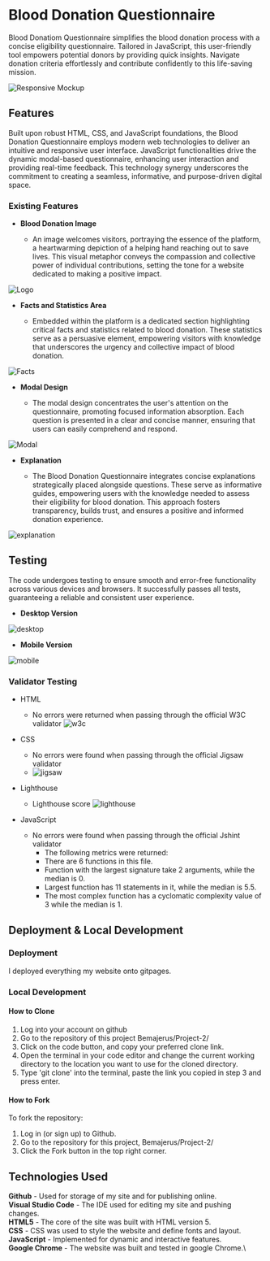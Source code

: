 # Blood Donation Questionnaire

Blood Donatiom Questionnaire simplifies the blood donation process with a concise eligibility questionnaire. Tailored in JavaScript, this user-friendly tool empowers potential donors by providing quick insights. Navigate donation criteria effortlessly and contribute confidently to this life-saving mission.

![Responsive Mockup](assets/images/mockup.JPG)


## Features

Built upon robust HTML, CSS, and JavaScript foundations, the Blood Donation Questionnaire employs modern web technologies to deliver an intuitive and responsive user interface. JavaScript functionalities drive the dynamic modal-based questionnaire, enhancing user interaction and providing real-time feedback. This technology synergy underscores the commitment to creating a seamless, informative, and purpose-driven digital space.

### Existing Features

- __Blood Donation Image__

  - An image welcomes visitors, portraying the essence of the platform, a heartwarming depiction of a helping hand reaching out to save lives. This visual metaphor conveys the compassion and collective power of individual contributions, setting the tone for a website dedicated to making a positive impact.

![Logo](assets/images/blood-donation.jpg)

- __Facts and Statistics Area__

  - Embedded within the platform is a dedicated section highlighting critical facts and statistics related to blood donation. These statistics serve as a persuasive element, empowering visitors with knowledge that underscores the urgency and collective impact of blood donation.

![Facts](assets/images/facts-image.JPG)

- __Modal Design__

  - The modal design concentrates the user's attention on the questionnaire, promoting focused information absorption. Each question is presented in a clear and concise manner, ensuring that users can easily comprehend and respond.

![Modal](assets/images/modal-image.JPG)

- __Explanation__

  - The Blood Donation Questionnaire integrates concise explanations strategically placed alongside questions. These serve as informative guides, empowering users with the knowledge needed to assess their eligibility for blood donation. This approach fosters transparency, builds trust, and ensures a positive and informed donation experience.

![explanation](assets/images/explanation-image.JPG)


## Testing 

The code undergoes testing to ensure smooth and error-free functionality across various devices and browsers. It successfully passes all tests, guaranteeing a reliable and consistent user experience.

- __Desktop Version__

![desktop](assets/images/desktop-image.JPG)

- __Mobile Version__

![mobile](assets/images/mobile-image.JPG)


### Validator Testing 

- HTML
    - No errors were returned when passing through the official W3C validator
      ![w3c](assets/images/html-check.JPG)
      
- CSS
    - No errors were found when passing through the official Jigsaw validator
    - ![jigsaw](assets/images/css-check.JPG)
      
- Lighthouse
    - Lighthouse score
      ![lighthouse](assets/images/lighthouse-image.JPG)
      
- JavaScript
    - No errors were found when passing through the official Jshint validator
      - The following metrics were returned: 
      - There are 6 functions in this file.
      - Function with the largest signature take 2 arguments, while the median is 0.
      - Largest function has 11 statements in it, while the median is 5.5.
      - The most complex function has a cyclomatic complexity value of 3 while the median is 1.

## Deployment & Local Development

### Deployment

I deployed everything my website onto gitpages.

### Local Development

#### How to Clone

1. Log into your account on github
2. Go to the repository of this project Bemajerus/Project-2/
3. Click on the code button, and copy your preferred clone link.
4. Open the terminal in your code editor and change the current working directory to the location you want to use for the cloned directory.
5. Type 'git clone' into the terminal, paste the link you copied in step 3 and press enter.

#### How to Fork

To fork the repository:

1. Log in (or sign up) to Github.
2. Go to the repository for this project, Bemajerus/Project-2/
3. Click the Fork button in the top right corner.

## Technologies Used

**Github** - Used for storage of my site and for publishing online.\
**Visual Studio Code** - The IDE used for editing my site and pushing changes.\
**HTML5** - The core of the site was built with HTML version 5.\
**CSS** - CSS was used to style the website and define fonts and layout.\
**JavaScript** - Implemented for dynamic and interactive features.\
**Google Chrome** - The website was built and tested in google Chrome.\

